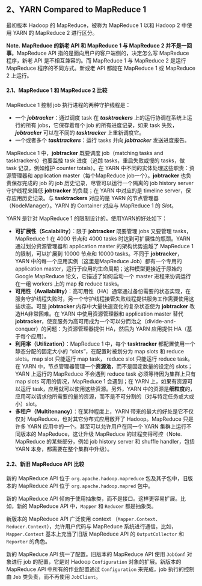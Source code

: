 ## 2、YARN Compared to MapReduce 1

最初版本 Hadoop 的 MapReduce，被称为 MapReduce 1 以和 Hadoop 2 中使用 YARN 的 MapReduce 2 进行区分。

**Note.**  **MapReduce 的新老 API 和 MapReduce 1 与 MapReduce 2 并不是一回事**。MapReduce API 指的是面向用户的客户端侧的，决定怎么写 MapReduce 程序，新老 API 是不相互兼容的。而 MapReduce 1 与 MapReduce 2 是运行 MapReduce 程序的不同方式。新或老 API 都能在 MapReduce 1 或  MapReduce 2 上运行。

#### 2.1、MapReduce 1 和 MapReduce 2 比较

MapReduce 1 控制 job 执行进程的两种守护线程是：

- 一个 ***jobtracker***：通过调度 task 在 ***tasktrackers*** 上的运行协调在系统上运行的所有 jobs，它保存着每个 job 的所有进度记录，如果 task 失败，***jobtracker*** 可以在不同的 ***tasktracker*** 上重新调度它。
- 一个或者多个 ***tasktrackers***：运行 tasks 并向 ***jobtracker*** 发送进度报告。

MapReduce 1 中，**jobtracker** 既要调度 job（matching tasks and tasktrackers）也要监控 task 进度（追踪 tasks，重启失败或慢的 tasks，做 task 记录，例如维护 counter totals）。在 YARN 中不同的实体处理这些职责：资源管理器和 application master（每个MapReduce job一个）。**jobtracker** 也负责保存完成的 job 的 job 历史记录，尽管可以运行一个隔离的 job history server 守护线程来降低 **jobtracker** 的负载；在 YARN 中对应的是 timeline server，保存应用历史记录。与 **tasktrackers** 对应的是 YARN 的节点管理器（NodeManager）。YARN 的 Container 对应与 MapReduce 1 的 *Slot*。

YARN 是针对 MapReduce 1 的限制设计的。使用YARN的好处如下：

- **可扩展性（Scalability）**：限于 **jobtracker** 既要管理 jobs 又要管理 tasks，MapReduce 1 在 4000 节点和 4000 tasks 时达到可扩展性的瓶颈。YARN 通过划分资源管理器和 application master 的架构优势逾越了 MapReduce 1 的限制，可以扩展到 10000 节点和 10000 tasks。不同于 **jobtracker**，YARN 中的每一个应用实例（这里是MapReduce Job）都有一个专用的 application master，运行于应用的生命周期；这种模型更接近于原始的 Google MapReduce 论文，它描述了如何启动一个 master 进程来协调运行在一组 workers 上的 map 和 reduce tasks。
- **可用性（Availability）**：高可用性（HA）通常通过备份需要的状态实现，在服务守护线程失败时，另一个守护线程接管失败线程提供服务工作需要使用这些状态。可是 **jobtracker** 内存中大量快速变化的复杂状态使为 **jobtracker** 改造HA非常困难。在 YARN 中使用资源管理器和 application master 替代 **jobtracker**，使变服务为高可用成为一个可以分而治之（divide-and-conquer）的问题：为资源管理器提供 HA，然后为 YARN 应用提供 HA（基于每个应用）。
- **利用率（Utilization）**：MapReduce 1 中，每个 **tasktracker** 都配置使用一个静态分配的固定大小的 “slots”，在配置时被划分为 map slots 和 reduce slots。map slot 只能运行 map task， reduce slot 只能运行 reduce task。在 YARN 中，节点管理器管理一个**资源池**，而不是固定数量的设定的 slots；YARN 上运行的 MapReduce 不会遇到 reduce task 必须等待因为集群上只有 map slots 可用的情况，MapReduce 1 会遇到；在 YARN 上，如果有资源可以运行 task，应用就可以使用这些资源。另外，YARN 中的资源是**细粒度**的，应用可以请求他所需要的量的资源，而不是不可分割的（对与特定任务或大或小）slot。
- **多租户（Multitenancy）**：在某种程度上，YARN 带来的最大的好处是它不仅仅对 MapReduce，也对其它分布式应用敞开了 Hadoop。MapReduce 只是许多 YARN 应用中的一个。甚至可以允许用户在同一个 YARN 集群上运行不同版本的 MapReduce，这让升级 MapReduce 的过程变得可控（Note. MapReduce 的某些部分，例如 job history server 和 shuffle handler，包括 YARN 本身，都需要在整个集群中升级）。

#### 2.2、新旧 MapReduce API 比较

新的 MapReduce API 位于 `org.apache.hadoop.mapreduce` 包及其子包中，旧版本的 MapReduce API 位于 `org.apache.hadoop.mapred` 包中。

新的 MapReduce API 倾向于使用抽象类，而不是接口。这样更容易扩展。比如，新的 MapReduce API 中，`Mapper` 和 `Reducer` 都是抽象类。

新版本的 MapReduce API 广泛使用 context （`Mapper.Context`、`Reducer.Context`），允许用户代码与 MapReduce 系统进行通信。比如，`Mapper.Context` 基本上充当了旧版 MapReduce API 的 `OutputCollector` 和 `Reporter` 的角色。

新的 MapReduce API 统一了配置。旧版本的 MapReduce API 使用 `JobConf` 对象进行 job 的配置，它是对 Hadoop `Configuration` 对象的扩展。新版本的 MapReduce API 中所有的作业配置通过 `Configuration` 来完成，job 执行的控制由 `Job` 类负责，而不再使用 `JobClient`。